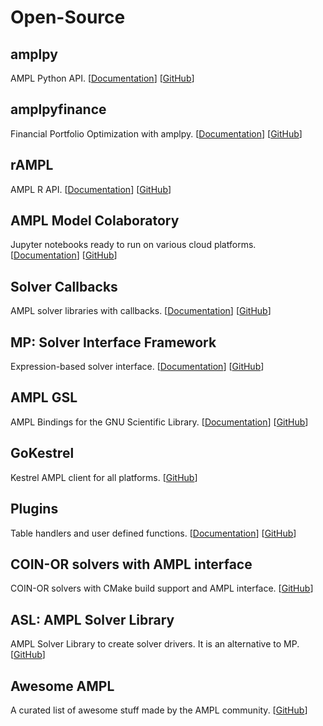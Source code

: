 # Open-Source

## amplpy

AMPL Python API. [[Documentation](https://amplpy.readthedocs.io/)] [[GitHub](https://github.com/ampl/amplpy)]

## amplpyfinance

Financial Portfolio Optimization with amplpy. [[Documentation](https://amplpyfinance.readthedocs.io/)] [[GitHub](https://github.com/ampl/amplpyfinance)]

## rAMPL

AMPL R API. [[Documentation](https://rAMPL.readthedocs.io/)] [[GitHub](https://github.com/ampl/rAMPL)]

## AMPL Model Colaboratory

Jupyter notebooks ready to run on various cloud platforms. [[Documentation](https://amplcolab.readthedocs.io/)] [[GitHub](https://github.com/ampl/amplcolab)]

## Solver Callbacks

AMPL solver libraries with callbacks. [[Documentation](https://ampls.readthedocs.io/)] [[GitHub](https://github.com/ampl/ampls-api)]

## MP: Solver Interface Framework

Expression-based solver interface. [[Documentation](https://amplmp.readthedocs.io/)] [[GitHub](https://github.com/ampl/mp)]

## AMPL GSL

AMPL Bindings for the GNU Scientific Library. [[Documentation](https://amplgsl.readthedocs.io/)] [[GitHub](https://github.com/ampl/gsl)]

## GoKestrel

Kestrel AMPL client for all platforms. [[GitHub](https://github.com/ampl/gokestrel)]

## Plugins

Table handlers and user defined functions. [[Documentation](https://amplplugins.readthedocs.io/)] [[GitHub](https://github.com/ampl/plugins)]

## COIN-OR solvers with AMPL interface

COIN-OR solvers with CMake build support and AMPL interface. [[GitHub](https://github.com/ampl/coin)]

## ASL: AMPL Solver Library

AMPL Solver Library to create solver drivers. It is an alternative to MP. [[GitHub](https://github.com/ampl/asl)]

## Awesome AMPL

A curated list of awesome stuff made by the AMPL community. [[GitHub](https://github.com/ampl/awesome-ampl)]
